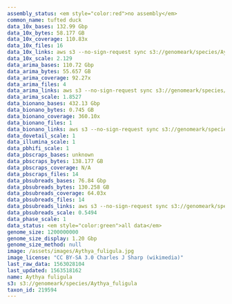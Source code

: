 ```yaml
---
assembly_status: <em style="color:red">no assembly</em>
common_name: tufted duck
data_10x_bases: 132.99 Gbp
data_10x_bytes: 58.177 GB
data_10x_coverage: 110.83x
data_10x_files: 16
data_10x_links: aws s3 --no-sign-request sync s3://genomeark/species/Aythya_fuligula/bAytFul2/genomic_data/10x/ .<br>
data_10x_scale: 2.129
data_arima_bases: 110.72 Gbp
data_arima_bytes: 55.657 GB
data_arima_coverage: 92.27x
data_arima_files: 4
data_arima_links: aws s3 --no-sign-request sync s3://genomeark/species/Aythya_fuligula/bAytFul2/genomic_data/arima/ .<br>
data_arima_scale: 1.8527
data_bionano_bases: 432.13 Gbp
data_bionano_bytes: 0.745 GB
data_bionano_coverage: 360.10x
data_bionano_files: 1
data_bionano_links: aws s3 --no-sign-request sync s3://genomeark/species/Aythya_fuligula/bAytFul2/genomic_data/bionano/ .<br>
data_dovetail_scale: 1
data_illumina_scale: 1
data_pbhifi_scale: 1
data_pbscraps_bases: unknown
data_pbscraps_bytes: 138.177 GB
data_pbscraps_coverage: N/A
data_pbscraps_files: 14
data_pbsubreads_bases: 76.84 Gbp
data_pbsubreads_bytes: 130.258 GB
data_pbsubreads_coverage: 64.03x
data_pbsubreads_files: 14
data_pbsubreads_links: aws s3 --no-sign-request sync s3://genomeark/species/Aythya_fuligula/bAytFul2/genomic_data/pacbio/ . --exclude "*scraps.bam* --exclude "*ccs.bam*"<br>
data_pbsubreads_scale: 0.5494
data_phase_scale: 1
data_status: <em style="color:green">all data</em>
genome_size: 1200000000
genome_size_display: 1.20 Gbp
genome_size_method: null
image: /assets/images/Aythya_fuligula.jpg
image_license: "CC BY-SA 3.0 Charles J Sharp (wikimedia)"
last_raw_data: 1563028104
last_updated: 1563518162
name: Aythya fuligula
s3: s3://genomeark/species/Aythya_fuligula
taxon_id: 219594
---
```


